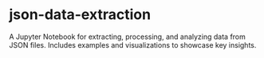 # json-data-extraction
A Jupyter Notebook for extracting, processing, and analyzing data from JSON files. Includes examples and visualizations to showcase key insights.
